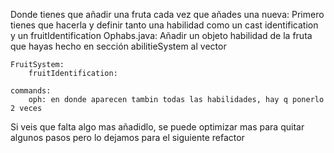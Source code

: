 Donde tienes que añadir una fruta cada vez que añades una nueva:
Primero tienes que hacerla y definir tanto una habilidad como un cast identification y un fruitIdentification 
    Ophabs.java: 
        Añadir un objeto habilidad de la fruta que hayas hecho en sección abilitieSystem al vector

    FruitSystem:
        fruitIdentification:

    commands:
        oph: en donde aparecen tambin todas las habilidades, hay q ponerlo 2 veces
    
Si veis que falta algo mas añadidlo, se puede optimizar mas para quitar algunos pasos pero lo dejamos para el siguiente refactor

